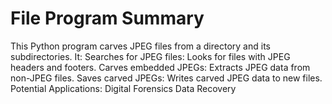 # File Program Summary

This Python program carves JPEG files from a directory and its subdirectories. It:
Searches for JPEG files: Looks for files with JPEG headers and footers.
Carves embedded JPEGs: Extracts JPEG data from non-JPEG files.
Saves carved JPEGs: Writes carved JPEG data to new files.
Potential Applications:
Digital Forensics
Data Recovery
